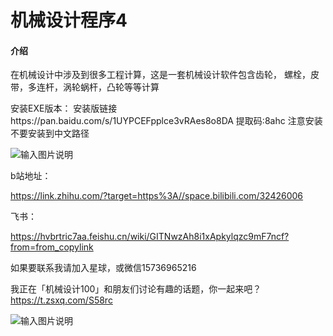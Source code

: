 # 机械设计程序4

#### 介绍
在机械设计中涉及到很多工程计算，这是一套机械设计软件包含齿轮，
螺栓，皮带，多连杆，涡轮蜗杆，凸轮等等计算

安装EXE版本：
安装版链接https://pan.baidu.com/s/1UYPCEFpplce3vRAes8o8DA 
提取码:8ahc
注意安装不要安装到中文路径

![输入图片说明](https://pica.zhimg.com/80/v2-a551b3cb8b9052fd214ba659749a9153_720w.webp?source=d16d100b)

b站地址：

https://link.zhihu.com/?target=https%3A//space.bilibili.com/32426006

飞书：

https://hvbrtric7aa.feishu.cn/wiki/GITNwzAh8i1xApkylqzc9mF7ncf?from=from_copylink


如果要联系我请加入星球，或微信15736965216

我正在「机械设计100」和朋友们讨论有趣的话题，你⼀起来吧？
https://t.zsxq.com/S58rc

![输入图片说明](https://picx.zhimg.com/80/v2-29b68c645d1a2dbc9dc8be0c5b635bbc_720w.webp?source=d16d100b)